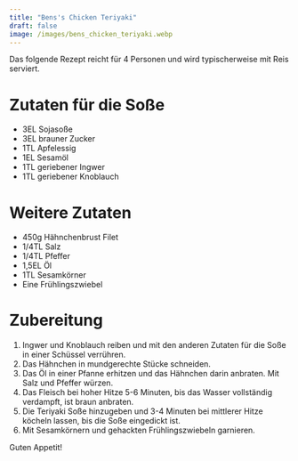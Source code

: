 ```yaml
---
title: "Bens's Chicken Teriyaki"
draft: false
image: /images/bens_chicken_teriyaki.webp
---
```


Das folgende Rezept reicht für 4 Personen und wird typischerweise mit Reis serviert.

# Zutaten für die Soße
- 3EL Sojasoße
- 3EL brauner Zucker
- 1TL Apfelessig
- 1EL Sesamöl
- 1TL geriebener Ingwer
- 1TL geriebener Knoblauch

# Weitere Zutaten
- 450g Hähnchenbrust Filet
- 1/4TL Salz
- 1/4TL Pfeffer
- 1,5EL Öl
- 1TL Sesamkörner
- Eine Frühlingszwiebel

# Zubereitung
1. Ingwer und Knoblauch reiben und mit den anderen Zutaten für die Soße in einer Schüssel verrühren.
2. Das Hähnchen in mundgerechte Stücke schneiden.
3. Das Öl in einer Pfanne erhitzen und das Hähnchen darin anbraten. Mit Salz und Pfeffer würzen.
4. Das Fleisch bei hoher Hitze 5-6 Minuten, bis das Wasser vollständig verdampft, ist braun anbraten.
5. Die Teriyaki Soße hinzugeben und 3-4 Minuten bei mittlerer Hitze köcheln lassen, bis die Soße eingedickt ist.
6. Mit Sesamkörnern und gehackten Frühlingszwiebeln garnieren.

Guten Appetit!


<!-- Ingredients for Teriyaki Chicken Stir Fry:

Boneless Chicken Thigh - 450 gms (1 lb)

(Tsp-Teaspoon; Tbsp-Tablespoon) US Measures

For the Teriyaki Sauce:
•⁠  ⁠Light Soy Sauce- 3 tbsp  (Preferably Kikkoman)
•⁠  ⁠Brown Sugar- 3 tbsp
•⁠  ⁠Apple Cider Vinegar- 1 tsp
•⁠  ⁠Sesame oil- 1 tbsp
•⁠  ⁠Ginger grated- 1 tsp
•⁠  ⁠Garlic grated- 1 tsp 

Other Ingredients:
•⁠  ⁠Salt for seasoning- 1/4 tsp
•⁠  ⁠Pepper powder for seasoning- 1/4 tsp
•⁠  ⁠Oil for pan frying the chicken- 1.5 tbsp 
•⁠  ⁠Sesame seeds- 1 tsp (as garnish)
•⁠  ⁠Spring onion greens, chopped- 2 tbsp (as garnish) 

Preparation:
•⁠  ⁠Cut the boneless thighs into bite sized chunks. 
•⁠  ⁠Grate the ginger & garlic and prepare the Teriyaki Sauce.

Process:
•⁠  ⁠Heat oil in a pan and then add the chicken pieces. Season with salt and pepper powder.
•⁠  ⁠Fry on high heat for 5-6 mins till the water dries up and the meat is browned.
•⁠  ⁠Now add the Teriyaki Sauce (prepared earlier), give a mix and cook on medium heat for 3-4 mins till the sauce is absorbed and coats the chicken pieces. 
•⁠  ⁠Garnish with the sesame seeds and chopped spring onion greens -->